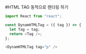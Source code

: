#HTML TAG 동적으로 렌더링 하기

```javascript
import React from "react";

const DynamHTMLTag = ({ tag }) => {
  let Tag = tag;
  return <Tag />;
};
```

```javascript
<DynamHTMLTag tag="p" />
```
